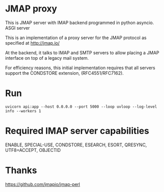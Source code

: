 # JMAP proxy
This is JMAP server with IMAP backend programmed in python asyncio.
ASGI server 

This is an implementation of a proxy server for the JMAP protocol as specified at http://jmap.io/

At the backend, it talks to IMAP and SMTP servers to allow placing a JMAP interface on top of a legacy mail system.

For efficiency reasons, this initial implementation requires that all servers support the CONDSTORE extension, (RFC4551/RFC7162).

# Run

    uvicorn api:app --host 0.0.0.0 --port 5000 --loop uvloop --log-level info --workers 1

# Required IMAP server capabilities

ENABLE, SPECIAL-USE, CONDSTORE, ESEARCH, ESORT, QRESYNC, UTF8=ACCEPT, OBJECTID

# Thanks
https://github.com/jmapio/jmap-perl
